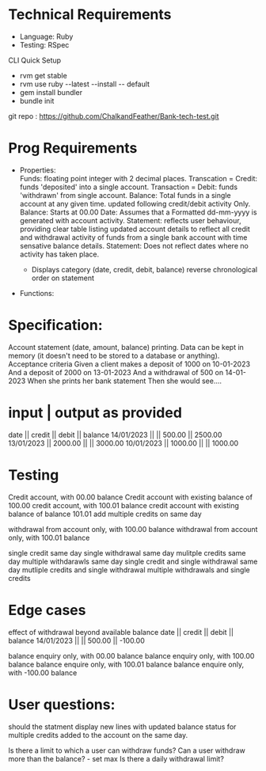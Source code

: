 # Technical Requirements

- Language: Ruby
- Testing: RSpec

CLI Quick Setup

- rvm get stable
- rvm use ruby --latest --install -- default
- gem install bundler
- bundle init

git repo : https://github.com/ChalkandFeather/Bank-tech-test.git

# Prog Requirements

- Properties:  
  Funds: floating point integer with 2 decimal places.
  Transcation = Credit: funds 'deposited' into a single account.
  Transaction = Debit: funds 'withdrawn' from single account.
  Balance: Total funds in a single account at any given time. updated following credit/debit activity Only.
  Balance: Starts at 00.00
  Date: Assumes that a Formatted dd-mm-yyyy is generated with account activity.
  Statement: reflects user behaviour, providing clear table listing updated account details to reflect all credit and withdrawal activity of funds from a single bank account with time sensative balance details.
  Statement: Does not reflect dates where no activity has taken place.

  - Displays
    category (date, credit, debit, balance)
    reverse chronological order on statement

- Functions:

# Specification:

Account statement (date, amount, balance) printing.
Data can be kept in memory (it doesn't need to be stored to a database or anything).
Acceptance criteria
Given a client makes a deposit of 1000 on 10-01-2023
And a deposit of 2000 on 13-01-2023
And a withdrawal of 500 on 14-01-2023
When she prints her bank statement
Then she would see....

# input | output as provided

date || credit || debit || balance
14/01/2023 || || 500.00 || 2500.00
13/01/2023 || 2000.00 || || 3000.00
10/01/2023 || 1000.00 || || 1000.00

# Testing

Credit account, with 00.00 balance
Credit account with existing balance of 100.00
credit account, with 100.01 balance
credit account with existing balance of balance 101.01
add multiple credits on same day

withdrawal from account only, with 100.00 balance
withdrawal from account only, with 100.01 balance

single credit same day
single withdrawal same day
mulitple credits same day
multiple withdarawls same day
single credit and single withdrawal same day
mutliple credits and single withdrawal
multiple withdrawals and single credits

# Edge cases

effect of withdrawal beyond available balance
date || credit || debit || balance
14/01/2023 || || 500.00 || -100.00

balance enquiry only, with 00.00 balance
balance enquiry only, with 100.00 balance
balance enquire only, with 100.01 balance
balance enquire only, with -100.00 balance

# User questions:

should the statment display new lines with updated balance status for multiple credits added to the account on the same day.

Is there a limit to which a user can withdraw funds?
Can a user withdraw more than the balance? - set max
Is there a daily withdrawal limit?
